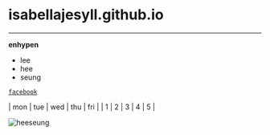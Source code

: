 # isabellajesyll.github.io
---
**enhypen**
- lee
- hee
- seung

[`facebook`](https://www.facebook.com/profile.php?id=100051540468733)

| mon | tue | wed | thu | fri | 
| 1 | 2 | 3 | 4 | 5 |

![heeseung](https://64.media.tumblr.com/ce35bacebbcf113b6b876013d205eb46/87592b2e30233dd0-45/s540x810/6a99cfdfaff9e069f11b65d32f79d84c2dfb6a37.jpg)
